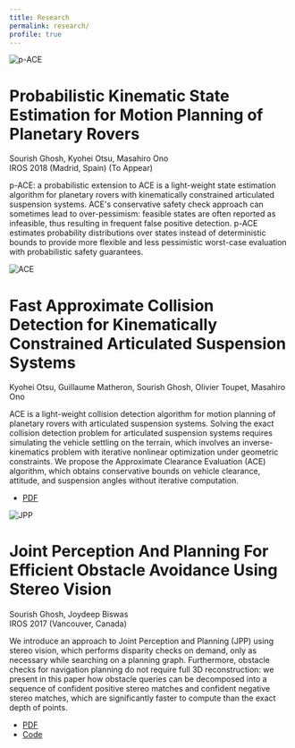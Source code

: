 ```yaml
---
title: Research
permalink: research/
profile: true
---
```


<div class="research-item">
	<div class="img">
		<img src="{{ site.baseurl }}/assets/images/research/pace/m2020.jpg" alt="p-ACE" />
	</div>
	<div class="info">
		<h1>Probabilistic Kinematic State Estimation for Motion Planning of Planetary Rovers</h1>
		<span class="authors">Sourish Ghosh, Kyohei Otsu, Masahiro Ono</span>
		<br>
		<span class="conf">IROS 2018 (Madrid, Spain) (To Appear)</span>
		<p class="desc">
			p-ACE: a probabilistic extension to ACE is a light-weight state estimation algorithm for planetary rovers with kinematically constrained articulated suspension systems. ACE's conservative safety check approach can sometimes lead to over-pessimism: feasible states are often reported as infeasible, thus resulting in frequent false positive detection. p-ACE estimates probability distributions over states instead of deterministic bounds to provide more flexible and less pessimistic worst-case evaluation with probabilistic safety guarantees.
		</p>
	</div>
</div>

<div class="research-item">
	<div class="img">
		<img src="{{ site.baseurl }}/assets/images/research/ace/curiosity.jpg" alt="ACE" />
	</div>
	<div class="info">
		<h1>Fast Approximate Collision Detection for Kinematically Constrained Articulated Suspension Systems</h1>
		<span class="authors">Kyohei Otsu, Guillaume Matheron, Sourish Ghosh, Olivier Toupet, Masahiro Ono</span>
		<p class="desc">
			ACE is a light-weight collision detection algorithm for motion planning of planetary rovers with articulated suspension systems. 
			Solving the exact collision detection problem for articulated suspension systems requires simulating the vehicle settling on the terrain, which involves an inverse-kinematics problem with iterative nonlinear optimization under geometric constraints. We propose the Approximate Clearance Evaluation (ACE) algorithm, which obtains conservative bounds on vehicle clearance, attitude, and suspension angles without iterative computation.
		</p>
		<ul>
			<li><a href="https://arxiv.org/pdf/1808.00031.pdf" target="blank">PDF</a></li>
		</ul>
	</div>
</div>

<div class="research-item" style="border-bottom: none;">
	<div class="img">
		<img src="{{ site.baseurl }}/assets/images/research/jpp/visualcache4rrt.png" alt="JPP" />
	</div>
	<div class="info">
		<h1>Joint Perception And Planning For Efficient Obstacle Avoidance Using Stereo Vision</h1>
		<span class="authors">Sourish Ghosh, Joydeep Biswas</span>
		<br>
		<span class="conf">IROS 2017 (Vancouver, Canada)</span>
		<p class="desc"> We introduce an approach to Joint Perception and Planning
(JPP) using stereo vision, which performs disparity checks
on demand, only as necessary while searching on a planning
graph. Furthermore, obstacle checks for navigation planning
do not require full 3D reconstruction: we present in this paper
how obstacle queries can be decomposed into a sequence of
confident positive stereo matches and confident negative stereo
matches, which are significantly faster to compute than the
exact depth of points.</p>
		<ul>
			<li><a href="https://www.joydeepb.com/Publications/jpp.pdf" target="blank">PDF</a></li>
			<li><a href="https://github.com/umass-amrl/jpp" target="blank">Code</a></li>
		</ul>
	</div>
</div>
